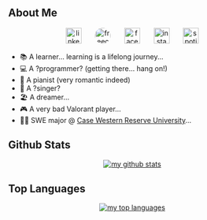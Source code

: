 ## About Me

<p align="center">
    <a href="https://www.linkedin.com/in/sue-nguyen-/"><img width="32px" alt="linkedin-logo" title="my linkedin" src="https://i.imgur.com/XUZw40U.png"/></a>
  &#8287;&#8287;&#8287;&#8287;&#8287;
  <a href="https://www.freecodecamp.org/sue-nguyen"><img width="32px" style="border-radius: 32px;" alt="freecodecamp-logo" title="my freecodecamp account" src="https://pbs.twimg.com/profile_images/1276770212927410176/qTgTIejk_400x400.jpg"/></a>
  &#8287;&#8287;&#8287;&#8287;&#8287;
    <a href="https://www.facebook.com/nhatthu242/"><img width="32px" alt="facebook-logo" title="my facebook" src="https://i.imgur.com/mjR9oaO.png"></a>
  &#8287;&#8287;&#8287;&#8287;&#8287;
  <a href="https://www.instagram.com/sueenguyenn/"><img width="32px" alt="instagram-logo" title="my instagram" src="https://i.imgur.com/HkEJ5K4.png"/></a>
  &#8287;&#8287;&#8287;&#8287;&#8287;
  <a href="https://open.spotify.com/user/314dmmw5cuxq4tvamzmjiglhllum"><img width="32px" alt="spotify-logo" title="my spotify" src="https://i.imgur.com/qvdqtsc.png"/></a>
</p>

- 📚 A learner... learning is a lifelong journey...
- 💻 A ?programmer? (getting there... hang on!)
- 🎹 A pianist (very romantic indeed)
- 🎤 A ?singer?
- 🏖️ A dreamer... 
- 🎮 A very bad Valorant player...
- 👨‍🎓 SWE major @ [Case Western Reserve University](https://case.edu/)...

## Github Stats

<p align="center">
  <a href="https://github.com/anuraghazra/github-readme-stats"><img alt="my github stats" src="https://denvercoder1-github-readme-stats.vercel.app/api/?username=sue-nguyen&show_icons=true&include_all_commits=true&count_private=true&theme=react&hide_border=true&bg_color=0a304e&title_color=FFFFFF&icon_color=F85D7F" /></a>
</p>

## Top Languages

<p align="center">
  <a href="https://github.com/anuraghazra/github-readme-stats"><img alt="my top languages" src="https://github-readme-stats.vercel.app/api/top-langs/?username=sue-nguyen&langs_count=8&layout=compact&theme=react&hide_border=true&bg_color=0a304e&title_color=ffffff&icon_color=F8D866&hide=Jupyter%20Notebook" /></a>
</p>
